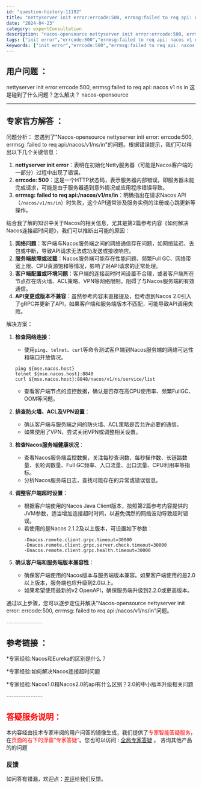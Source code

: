 ```yaml
---
id: "question-history-11192"
title: "nettyserver init error:errcode:500, errmsg:failed to req api: nacos v1 ns in 这是碰到了什么问题？怎么解决？ nacos-opensource"
date: "2024-04-23"
category: expertConsultation
description: "nacos-opensource nettyserver init error:errcode:500, errmsg:failed to req api: nacos v1 ns in 这是碰到了什么问题？怎么解决？"
tags: ["init error","errcode:500","errmsg:failed to req api: nacos v1 ns in"]
keywords: ["init error","errcode:500","errmsg:failed to req api: nacos v1 ns in"]
---
```


## 用户问题 ： 
 nettyserver init error:errcode:500, errmsg:failed to req api: nacos v1 ns in 这是碰到了什么问题？怎么解决？ nacos-opensource 

---------------
## 专家官方解答 ：

问题分析：
您遇到了"Nacos-opensource nettyserver init error: errcode:500, errmsg: failed to req api:/nacos/v1/ns/in"的问题。根据错误提示，我们可以得出以下几个关键信息：

1. **nettyserver init error**：表明在初始化Netty服务器（可能是Nacos客户端的一部分）过程中出现了错误。
2. **errcode: 500**：这是一个HTTP状态码，表示服务器内部错误，即服务器未能完成请求，可能是由于服务器遇到意外情况或应用程序错误导致。
3. **errmsg: failed to req api:/nacos/v1/ns/in**：明确指出在请求Nacos API（`/nacos/v1/ns/in`）时失败，这个API通常涉及服务实例的注册或心跳更新等操作。

结合我了解的知识中关于Nacos的相关信息，尤其是第2篇参考内容《如何解决Nacos连接超时问题》，我们可以推断出可能的原因：

1. **网络问题**：客户端与Nacos服务端之间的网络通信存在问题，如网络延迟、丢包或中断，导致API请求无法成功发送或接收响应。
2. **服务端故障或过载**：Nacos服务端可能存在性能问题、频繁Full GC、网络带宽上限、CPU资源饱和等情况，影响了对API请求的正常处理。
3. **客户端配置或环境问题**：客户端的连接超时时间设置不合理，或者客户端所在节点存在防火墙、ACL策略、VPN等网络限制，阻碍了与Nacos服务端的有效通信。
4. **API变更或版本不兼容**：虽然参考内容未直接提及，但考虑到Nacos 2.0引入了gRPC并更新了API，如果客户端和服务端版本不匹配，可能导致API调用失败。

解决方案：

1. **检查网络连接**：
   - 使用`ping`、`telnet`、`curl`等命令测试客户端到Nacos服务端的网络可达性和端口开放情况。
   ```
   ping ${mse.nacos.host}
   telnet ${mse.nacos.host}:8848
   curl ${mse.nacos.host}:8848/nacos/v1/ns/service/list
   ```
   - 查看客户端节点的监控数据，确认是否存在高CPU使用率、频繁FullGC、OOM等问题。

2. **排查防火墙、ACL及VPN设置**：
   - 确认客户端与服务端之间的防火墙、ACL策略是否允许必要的通信。
   - 如果使用了VPN，尝试关闭VPN或调整相关设置。

3. **检查Nacos服务端健康状况**：
   - 查看Nacos服务端监控数据，关注每秒查询数、每秒操作数、长链路数量、长轮询数量、Full GC频率、入口流量、出口流量、CPU利用率等指标。
   - 分析Nacos服务端日志，查找可能存在的异常或错误信息。

4. **调整客户端超时设置**：
   - 根据客户端使用的Nacos Java Client版本，按照第2篇参考内容提供的JVM参数，适当增加连接超时时间，以避免偶然的网络波动导致超时错误。
   - 若使用的是Nacos 2.1.2及以上版本，可设置如下参数：
     ```
     -Dnacos.remote.client.grpc.timeout=30000
     -Dnacos.remote.client.grpc.server.check.timeout=30000
     -Dnacos.remote.client.grpc.health.timeout=30000
     ```

5. **确认客户端和服务端版本兼容性**：
   - 确保客户端使用的Nacos版本与服务端版本兼容。如果客户端使用的是2.0以上版本，服务端也应升级到2.0以上。
   - 如果希望使用最新的v2 OpenAPI，确保服务端升级到2.2.0或更高版本。

通过以上步骤，您可以逐步定位并解决"Nacos-opensource nettyserver init error: errcode:500, errmsg: failed to req api:/nacos/v1/ns/in"问题。


<font color="#949494">---------------</font> 


## 参考链接 ：

*专家经验:Nacos和Eureka的区别是什么？ 
 
 *专家经验:如何解决Nacos连接超时问题 
 
 *专家经验:Nacos1.0和Nacos2.0的api有什么区别？2.0的中小版本升级相关问题 


 <font color="#949494">---------------</font> 
 


## <font color="#FF0000">答疑服务说明：</font> 

本内容经由技术专家审阅的用户问答的镜像生成，我们提供了<font color="#FF0000">专家智能答疑服务</font>，在<font color="#FF0000">页面的右下的浮窗”专家答疑“</font>。您也可以访问 : [全局专家答疑](https://opensource.alibaba.com/chatBot) 。 咨询其他产品的的问题

### 反馈
如问答有错漏，欢迎点：[差评](https://ai.nacos.io/user/feedbackByEnhancerGradePOJOID?enhancerGradePOJOId=11694)给我们反馈。
